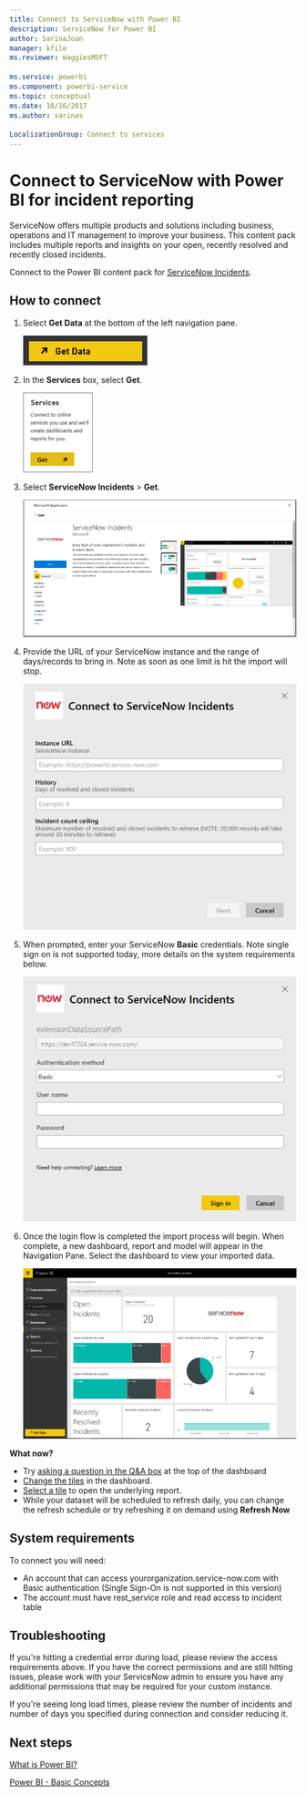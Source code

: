 ```yaml
---
title: Connect to ServiceNow with Power BI
description: ServiceNow for Power BI
author: SarinaJoan
manager: kfile
ms.reviewer: maggiesMSFT

ms.service: powerbi
ms.component: powerbi-service
ms.topic: conceptual
ms.date: 10/16/2017
ms.author: sarinas

LocalizationGroup: Connect to services
---
```

# Connect to ServiceNow with Power BI for incident reporting
ServiceNow offers multiple products and solutions including business, operations and IT management to improve your business. This content pack includes multiple reports and insights on your open, recently resolved and recently closed incidents.  

Connect to the Power BI content pack for [ServiceNow Incidents](https://app.powerbi.com/getdata/services/servicenow).

## How to connect
1. Select **Get Data** at the bottom of the left navigation pane.
   
   ![](media/service-connect-to-servicenow/pbi_getdata.png) 
2. In the **Services** box, select **Get**.
   
   ![](media/service-connect-to-servicenow/pbi_getservices.png) 
3. Select **ServiceNow Incidents** \> **Get**.
   
   ![](media/service-connect-to-servicenow/connect.png)
4. Provide the URL of your ServiceNow instance and the range of days/records to bring in. Note as soon as one limit is hit the import will stop.
   
   ![](media/service-connect-to-servicenow/params.png)
5. When prompted, enter your ServiceNow **Basic** credentials. Note single sign on is not supported today, more details on the system requirements below.
   
   ![](media/service-connect-to-servicenow/creds.png)
6. Once the login flow is completed the import process will begin. When complete, a new dashboard, report and model will appear in the Navigation Pane. Select the dashboard to view your imported data.
   
    ![](media/service-connect-to-servicenow/dashboard.png)

**What now?**

* Try [asking a question in the Q&A box](power-bi-q-and-a.md) at the top of the dashboard
* [Change the tiles](service-dashboard-edit-tile.md) in the dashboard.
* [Select a tile](service-dashboard-tiles.md) to open the underlying report.
* While your dataset will be scheduled to refresh daily, you can change the refresh schedule or try refreshing it on demand using **Refresh Now**

## System requirements
To connect you will need:  

* An account that can access yourorganization.service-now.com with Basic authentication (Single Sign-On is not supported in this version)  
* The account must have rest_service role and read access to incident table  

## Troubleshooting
If you're hitting a credential error during load, please review the access requirements above. If you have the correct permissions and are still hitting issues, please work with your ServiceNow admin to ensure you have any additional permissions that may be required for your custom instance.

If you're seeing long load times, please review the number of incidents and number of days you specified during connection and consider reducing it.

## Next steps
[What is Power BI?](power-bi-overview.md)

[Power BI - Basic Concepts](service-basic-concepts.md)

